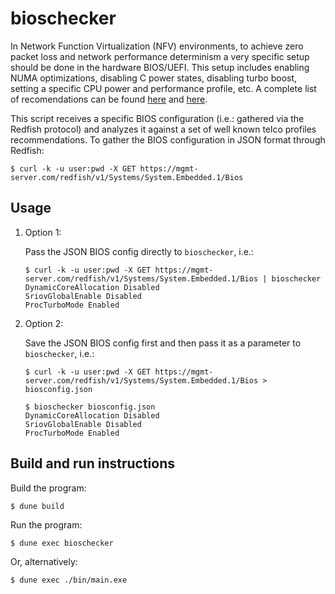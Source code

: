 # bioschecker

In Network Function Virtualization (NFV) environments, to achieve zero packet loss and network performance determinism a very specific setup should be done in the hardware BIOS/UEFI.
This setup includes enabling NUMA optimizations, disabling C power states, disabling turbo boost, setting a specific CPU power and performance profile, etc.
A complete list of recomendations can be found [here](https://www.redhat.com/en/blog/tuning-zero-packet-loss-red-hat-openstack-platform-part-1) and [here](https://access.redhat.com/documentation/en-us/red_hat_openstack_platform/17.1-beta/html-single/configuring_network_functions_virtualization/index#ref_nfv-bios-settings_nfv).

This script receives a specific BIOS configuration (i.e.: gathered via the Redfish protocol) and analyzes it against a set of well known telco profiles recommendations. To gather the BIOS configuration in JSON format through Redfish:
```
$ curl -k -u user:pwd -X GET https://mgmt-server.com/redfish/v1/Systems/System.Embedded.1/Bios
```

## Usage

1. Option 1:

    Pass the JSON BIOS config directly to `bioschecker`, i.e.:
    ```
    $ curl -k -u user:pwd -X GET https://mgmt-server.com/redfish/v1/Systems/System.Embedded.1/Bios | bioschecker
    DynamicCoreAllocation Disabled
    SriovGlobalEnable Disabled
    ProcTurboMode Enabled
    ```

2. Option 2:
    
    Save the JSON BIOS config first and then pass it as a parameter to `bioschecker`, i.e.:
    ```
    $ curl -k -u user:pwd -X GET https://mgmt-server.com/redfish/v1/Systems/System.Embedded.1/Bios > biosconfig.json

    $ bioschecker biosconfig.json
    DynamicCoreAllocation Disabled
    SriovGlobalEnable Disabled
    ProcTurboMode Enabled
    ```

## Build and run instructions

Build the program:
```
$ dune build
```

Run the program:
```
$ dune exec bioschecker
```

Or, alternatively:
```
$ dune exec ./bin/main.exe
```

